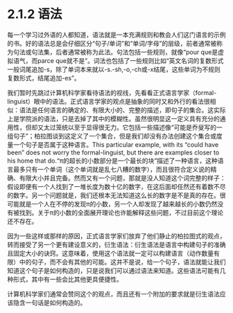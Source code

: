 # 2.1.2 语法

每一个学习过外语的人都知道，语法就是一本充满规则和教会人们这门语言的示例的书。好的语法总是会仔细区分“句子/单词”和“单词/字母”的层级，前者通常被称为句法或句法集，后者通常被称为此法。句法包括一些规则，就像“pour que是虚拟语气，而parce que就不是”。词法也包括了一些规则比如“英文名词的复数形式一般词尾追加-s，除了单词本来就以-s.-sh,-o,-ch或-x结尾，这些单词为不规则复数形式，结尾追加-es”。

我们暂时先跳过计算机科学家看待语法的视线，先看看正式语言学家（formal-linguist）眼中的语法。正式语言学家的观点是抽象的同时又和外行的看法很相似：语法是任何语言的确定的、有限大小的、完整的描述，即句子的集合。这实际上是学院派的语法，只是去掉了其中的模糊性。虽然很明显这一定义具有充分的通用性，但却又太过笼统以至于显得很无力。它包括一些描述像“可能是乔叟写的一组句子”；柏拉图谈到这定义了一个集合，但是我们却没有办法创建这个集合或度量一个句子是否属于这种语言。This particular example, with its “could have been” does not worry the formal-linguist, but there are examples closer to his home that do.“π的超长的小数部分是一个最长的块”描述了一种语言，这种语言最多只有一个单词（这个单词就是乱七八糟的数字），而且很符合定义说的精确、有限大小并且完备。然而又有一个问题，那就是没人知道这个词完整的样子：假设即便有一个人找到了一堆长度为数十亿的数字，在这后面却任然还有着数不尽的数字。另一个问题就是，我们还根本无法知道这么长的数字是不是真的存在。很可能就是一个人在不停的发现π的小数，另一个人却发现了越来越长的小数仍然没有被找到。关于π的小数的全面展开理论也许能解释这些问题，不过目前这个理论还不存在。

因为一些这样或那样的原因，正式语言学家们放弃了他们静止的柏拉图式的观点，转而接受了另一个更有建设意义的，衍生语法：衍生语法是语言中构建句子的准确且固定大小的诀窍。这意味着，使用这个语法就一定可以构建语言（动作数量有限）中的句子，而不会有其他的可能。这并不是说，给一个句子，语法就能让我们知道这个句子是如何构造的，只是说我们可以通过语法来知道。这些语法可能有几种形式，其中有一些会比其他更具便捷性。

计算机科学家们通常会赞同这个的观点，而且还有一个附加的要求就是衍生语法应该隐含一句话是如何构造的。
